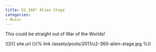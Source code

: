 ```yaml
---
title: U2 360° Alien Stage
categories:
- Music
---
```


This could be straight out of War of the Worlds!

![]({{ site.url }}{% link /assets/posts/2011/u2-360-alien-stage.jpg %})

